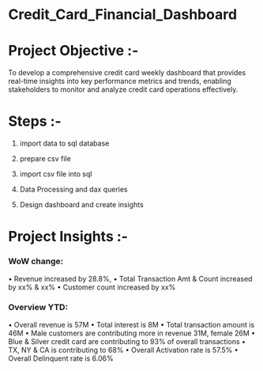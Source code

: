 # Credit_Card_Financial_Dashboard


# Project Objective :-

To develop a comprehensive credit card weekly dashboard that provides real-time insights into key performance metrics and trends, enabling stakeholders to monitor and analyze credit card operations effectively.

# Steps :-

1. import data to sql database
 
2. prepare csv file
   
3. import csv file into sql

4. Data Processing and dax queries

5. Design dashboard and create insights

# Project Insights :-


### WoW change:

• Revenue increased by 28.8%,
• Total Transaction Amt & Count increased by xx% & xx%
• Customer count increased by xx%

### Overview YTD:

• Overall revenue is 57M
• Total interest is 8M
• Total transaction amount is 46M
• Male customers are contributing more in revenue 31M, female 26M
• Blue & Silver credit card are contributing to 93% of overall
transactions
• TX, NY & CA is contributing to 68%
• Overall Activation rate is 57.5%
• Overall Delinquent rate is 6.06%
